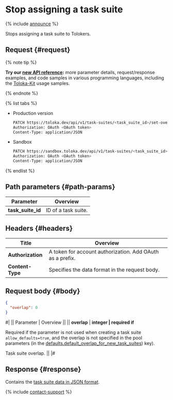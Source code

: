 # Stop assigning a task suite

{% include [announce](../_includes/announce.md) %}

Stops assigning a task suite to Tolokers.

## Request {#request}

{% note tip %}

**Try our [new API reference](https://toloka.ai/docs/api/api-reference/#patch-/task-suites/-id-/set-overlap-or-min):** more parameter details, request/response examples, and code samples in various programming languages, including the [Toloka-Kit](../../toloka-kit/index.md) usage samples.

{% endnote %}

{% list tabs %}

- Production version

    ```bash
    PATCH https://toloka.dev/api/v1/task-suites/<task_suite_id>/set-overlap-or-min
    Authorization: OAuth <OAuth token>
    Content-Type: application/JSON
    ```

- Sandbox

    ```bash
    PATCH https://sandbox.toloka.dev/api/v1/task-suites/<task_suite_id>/set-overlap-or-min
    Authorization: OAuth <OAuth token>
    Content-Type: application/JSON
    ```

{% endlist %}

## Path parameters {#path-params}

Parameter | Overview
----- | -----
**task_suite_id** | ID of a task suite.

## Headers {#headers}

Title | Overview
----- | -----
**Authorization** | A token for account authorization. Add OAuth as a prefix.
**Content-Type** | Specifies the data format in the request body.

## Request body {#body}

```json
{
  "overlap": 0
}
```

#|
|| Parameter | Overview ||
|| **overlap** | **integer \| required if**

Required if the parameter is not used when creating a task suite `allow_defaults=true`, and the overlap is not specified in the pool parameters (in the [defaults.​default_​overlap_for_​new_task_suites](create-pool.md#default_overlap_for_new_task_suites)) key).

Task suite overlap. ||
|#

## Response {#response}

Contains the [task suite data in JSON format](create-task-suite.md#overlap).

{% include [contact-support](../../guide/_includes/contact-support.md) %}